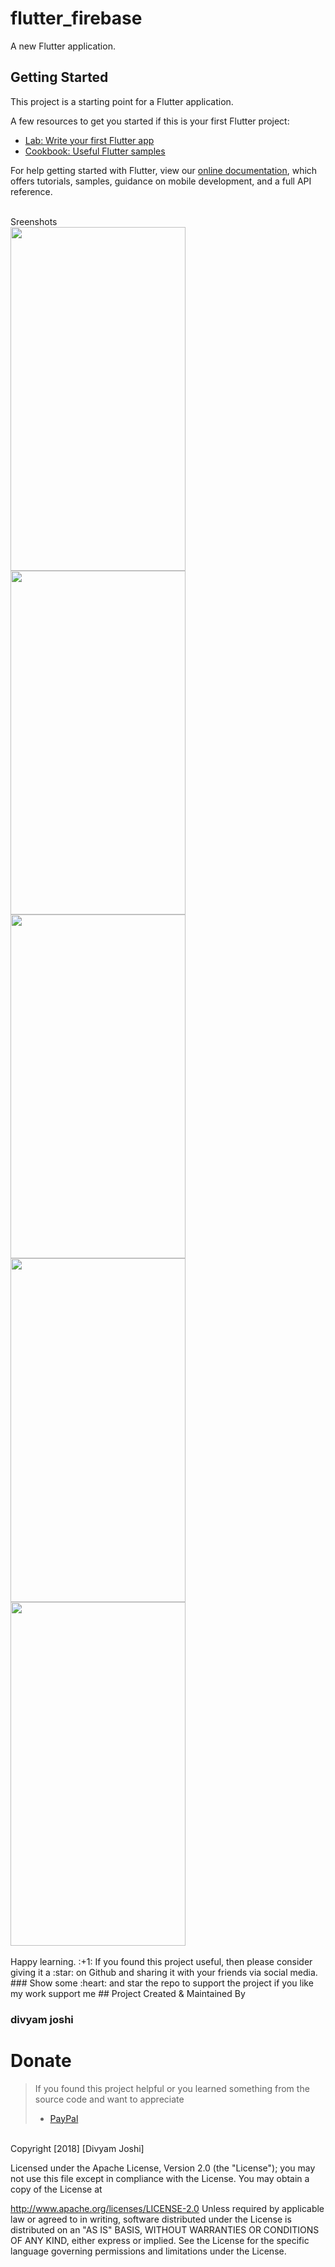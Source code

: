 # flutter_firebase

A new Flutter application.

## Getting Started

This project is a starting point for a Flutter application.

A few resources to get you started if this is your first Flutter project:

- [Lab: Write your first Flutter app](https://flutter.io/docs/get-started/codelab)
- [Cookbook: Useful Flutter samples](https://flutter.io/docs/cookbook)

For help getting started with Flutter, view our 
[online documentation](https://flutter.io/docs), which offers tutorials, 
samples, guidance on mobile development, and a full API reference.

<br>
Sreenshots<br>
<img src="https://user-images.githubusercontent.com/24698014/50447459-3ea47400-0941-11e9-9310-9d50b087bcb2.png" width="280" height="550">
<img src="https://user-images.githubusercontent.com/24698014/50447463-46641880-0941-11e9-84ba-3e19d3c1ac41.png" width="280" height="550">
<img src="https://user-images.githubusercontent.com/24698014/50447468-4c59f980-0941-11e9-96b9-ae27b479fc44.png" width="280" height="550">
<img src="https://user-images.githubusercontent.com/24698014/50447470-511ead80-0941-11e9-8143-7d33d1a505d4.png" width="280" height="550">
<img src="https://user-images.githubusercontent.com/24698014/50447472-554acb00-0941-11e9-9e72-201e3a97d44f.png" width="280" height="550">
<br>
<br>
Happy learning. :+1:
If you found this project useful, then please consider giving it a :star: on Github and sharing it with your friends via social media.
### Show some :heart: and star the repo to support the project
if you like my work support me 
## Project Created & Maintained By

### divyam joshi
# Donate

> If you found this project helpful or you learned something from the source code and want to appreciate
>
> - [PayPal](https://paypal.me/divyamjoshi)
<br>
Copyright [2018] [Divyam Joshi]

Licensed under the Apache License, Version 2.0 (the "License"); you may not use this file except in compliance with the License. You may obtain a copy of the License at

http://www.apache.org/licenses/LICENSE-2.0
Unless required by applicable law or agreed to in writing, software distributed under the License is distributed on an "AS IS" BASIS, WITHOUT WARRANTIES OR CONDITIONS OF ANY KIND, either express or implied. See the License for the specific language governing permissions and limitations under the License.
